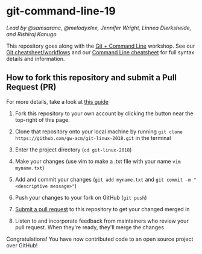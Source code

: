 # git-command-line-19
_Lead by @samsaranc, @melodyxlee, Jennifer Wright, Linnea Dierksheide, and Rishiraj Kanugo_

This repository goes along with the [Git + Command Line](http://acm.seas.gwu.edu/workshops.html) workshop.
See our [Git cheatsheet/workflows](TODO) and our [Command Line cheatsheet](TODO) for full syntax details and information.

## How to fork this repository and submit a Pull Request (PR)
For more details, take a look at [this guide](https://guides.github.com/activities/forking/)

 1. Fork this repository to your own account by clicking the button near the top-right of this page.
 
 2. Clone that repository onto your local machine by running `git clone https://github.com/gw-acm/git-linux-2018.git` in the terminal
 
 3. Enter the project directory (`cd git-linux-2018`)
 
 4. Make your changes (use vim to make a .txt file with your name `vim
   myname.txt`)
 
 5. Add and commit your changes (`git add myname.txt` and `git commit -m "<descriptive message>"`)
 
 6. Push your changes to your fork on GitHub (`git push`)
 
 7. [Submit a pull request](https://github.com/gw-acm/git-linux-2018/compare) to this repository to get your changed merged in
 
 8. Listen to and incorporate feedback from maintainers who review your pull request. When they're ready, they'll merge the changes

Congratulations! You have now contributed code to an open source project over GitHub!
